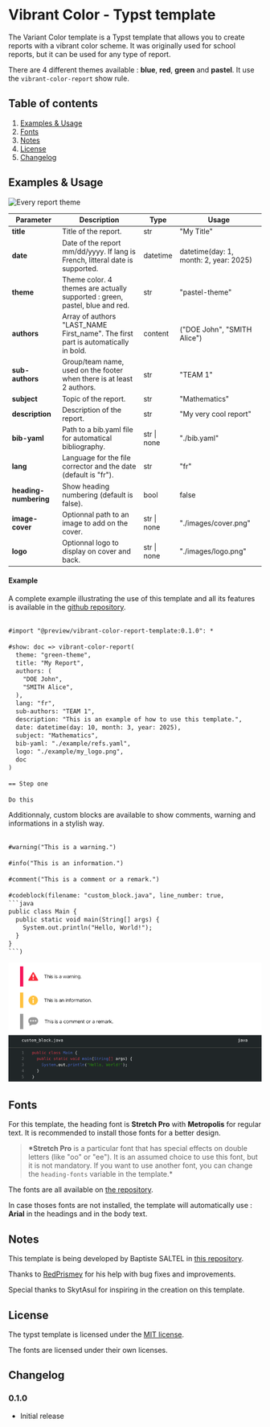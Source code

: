 # Vibrant Color - Typst template

The Variant Color template is a Typst template that allows you to create reports with a vibrant color scheme. It was originally used for school reports, but it can be used for any type of report.

There are 4 different themes available : **blue**, **red**, **green** and **pastel**. It use the `vibrant-color-report` show rule.

## Table of contents

1. [Examples & Usage](#examples--usage)
1. [Fonts](#fonts)
1. [Notes](#notes)
1. [License](#license)
1. [Changelog](#changelog)

## Examples & Usage

![Every report theme](./thumbnail-colors.png)

| **Parameter**         | **Description**                                                                   | **Type**    | **Usage**                              |
| --------------------- | --------------------------------------------------------------------------------- | ----------- | -------------------------------------- |
| **title**             | Title of the report.                                                              | str         | "My Title"                             |
| **date**              | Date of the report mm/dd/yyyy. If lang is French, litteral date is supported.     | datetime    | datetime(day: 1, month: 2, year: 2025) |
| **theme**             | Theme color. 4 themes are actually supported : green, pastel, blue and red.       | str         | "pastel-theme"                         |
| **authors**           | Array of authors "LAST_NAME First_name". The first part is automatically in bold. | content     | ("DOE John", "SMITH Alice")            |
| **sub-authors**       | Group/team name, used on the footer when there is at least 2 authors.             | str         | "TEAM 1"                               |
| **subject**           | Topic of the report.                                                              | str         | "Mathematics"                          |
| **description**       | Description of the report.                                                        | str         | "My very cool report"                  |
| **bib-yaml**          | Path to a bib.yaml file for automatical bibliography.                             | str \| none | "./bib.yaml"                           |
| **lang**              | Language for the file corrector and the date (default is "fr").                   | str         | "fr"                                   |
| **heading-numbering** | Show heading numbering (default is false).                                        | bool        | false                                  |
| **image-cover**       | Optionnal path to an image to add on the cover.                                   | str \| none | "./images/cover.png"                   |
| **logo**              | Optionnal logo to display on cover and back.                                      | str \| none | "./images/logo.png"                    |

#### Example

A complete example illustrating the use of this template and all its features is available in the [github repository](https://github.com/SHAfoin/shafoin-typst-template/blob/main/example/example.pdf).

```typst

#import "@preview/vibrant-color-report-template:0.1.0": *

#show: doc => vibrant-color-report(
  theme: "green-theme",
  title: "My Report",
  authors: (
    "DOE John",
    "SMITH Alice",
  ),
  lang: "fr",
  sub-authors: "TEAM 1",
  description: "This is an example of how to use this template.",
  date: datetime(day: 10, month: 3, year: 2025),
  subject: "Mathematics",
  bib-yaml: "./example/refs.yaml",
  logo: "./example/my_logo.png",
  doc
)

== Step one

Do this

```

Additionnaly, custom blocks are available to show comments, warning and informations in a stylish way.

````typst

#warning("This is a warning.")

#info("This is an information.")

#comment("This is a comment or a remark.")

#codeblock(filename: "custom_block.java", line_number: true,
```java
public class Main {
  public static void main(String[] args) {
    System.out.println("Hello, World!");
  }
}
```)

````

![Custom blocks](./thumbnail-custom_blocks.png)

## Fonts

For this template, the heading font is **Stretch Pro** with **Metropolis** for regular text. It is recommended to install those fonts for a better design.

> **\*Stretch Pro** is a particular font that has special effects on double letters (like "oo" or "ee"). It is an assumed choice to use this font, but it is not mandatory. If you want to use another font, you can change the `heading-fonts` variable in the template.\*

The fonts are all available on [the repository](https://github.com/SHAfoin/shafoin-typst-template/tree/main/font).

In case thoses fonts are not installed, the template will automatically use : **Arial** in the headings and in the body text.

## Notes

This template is being developed by Baptiste SALTEL in [this repository](https://github.com/SHAfoin/shafoin-typst-template).

Thanks to [RedPrismey](https://github.com/RedPrismey) for his help with bug fixes and improvements.

Special thanks to SkytAsul for inspiring in the creation on this template.

## License

The typst template is licensed under the [MIT license](https://github.com/SHAfoin/shafoin-typst-template/blob/main/LICENSE).

The fonts are licensed under their own licenses.

## Changelog

### 0.1.0

- Initial release
